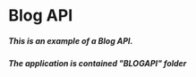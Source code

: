 # Blog API

##### This is an example of a Blog API.

##### The application is contained "BLOGAPI" folder
